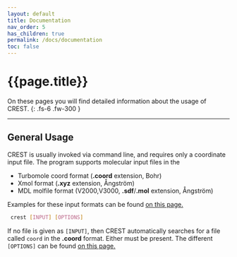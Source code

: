 ```yaml
---
layout: default
title: Documentation
nav_order: 5
has_children: true
permalink: /docs/documentation
toc: false
---
```


# {{page.title}}

On these pages you will find detailed information about the usage of CREST.
{: .fs-6 .fw-300 }

---

## General Usage

CREST is usually invoked via command line, and requires only a coordinate input file. 
The program supports molecular input files in the
- Turbomole coord format (**.coord** extension, Bohr)
- Xmol format (**.xyz** extension, Ångström) 
- MDL molfile format (V2000,V3000, **.sdf**/**.mol** extension, Ångström)

Examples for these input formats can be found [on this page.](/docs/documentation/coords.html)

```bash
 crest [INPUT] [OPTIONS]
```

If no file is given as `[INPUT]`, then CREST automatically searches for a file called `coord` in the **.coord** format.
Either must be present. 
The different `[OPTIONS]` can be found [on this page.](/docs/documentation/keywords.html)


